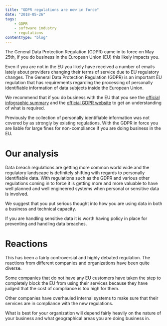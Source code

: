 ```yaml
---
title: "GDPR regulations are now in force"
date: "2018-05-26"
tags:
    - GDPR
    - software industry
    - regulations
contentType: "blog"
---
```


The General Data Protection Regulation (GDPR) came in to force on May 25th, if you do business in the European Union (EU) this likely impacts you.

<!-- end excerpt -->

Even if you are not in the EU you likely have received a number of emails lately about providers changing their terms of service due to EU regulatory changes. The General Data Protection Regulation (GDPR) is an important EU regulation that has requirements regarding the processing of personally identifiable information of data subjects inside the European Union.

We recommend that if you do business with the EU that you see the [official infographic summary](https://ec.europa.eu/justice/smedataprotect/index_en.htm) and the [official GDPR website](https://ec.europa.eu/commission/priorities/justice-and-fundamental-rights/data-protection/2018-reform-eu-data-protection-rules_en) to get an understanding of what is required.

Previously the collection of personally identifiable information was not covered by as strongly by existing regulations. With the GDPR in force you are liable for large fines for non-compliance if you are doing business in the EU.

# Our analysis

Data breach regulations are getting more common world wide and the regulatory landscape is definitely shifting with regards to personally identifiable data. With regulations such as the GDPR and various other regulations coming in to force it is getting more and more valuable to have well planned and well engineered systems when personal or sensitive data is involved.

We suggest that you put serious thought into how you are using data in both a business and technical capacity.

If you are handling sensitive data it is worth having policy in place for preventing and handling data breaches.

# Reactions

This has been a fairly controversial and highly debated regulation. The reactions from different companies and organizations have been quite diverse.

Some companies that do not have any EU customers have taken the step to completely block the EU from using their services because they have judged that the cost of compliance is too high for them.

Other companies have overhauled internal systems to make sure that their services are in compliance with the new regulations.

What is best for your organization will depend fairly heavily on the nature of your business and what geographical areas you are doing business in.